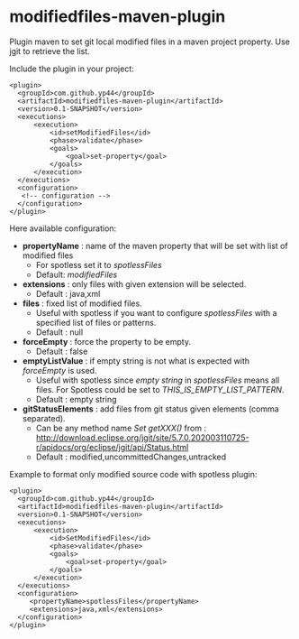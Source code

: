 # modifiedfiles-maven-plugin
Plugin maven to set git local modified files in a maven project property. Use jgit to retrieve the list.

Include the plugin in your project:
```
<plugin>
  <groupId>com.github.yp44</groupId>
  <artifactId>modifiedfiles-maven-plugin</artifactId>
  <version>0.1-SNAPSHOT</version>
  <executions>
      <execution>
          <id>setModifiedFiles</id>
          <phase>validate</phase>
          <goals>
              <goal>set-property</goal>
          </goals>
      </execution>
  </executions>
  <configuration>
   <!-- configuration -->
  </configuration>
</plugin>
```
Here available configuration:
* **propertyName** : name of the maven property that will be set with list of modified files
    * For spotless set it to *spotlessFiles*
    * Default: *modifiedFiles*
* **extensions** : only files with given extension will be selected.
    * Default : java,xml
* **files** : fixed list of modified files.
    * Useful with spotless if you want to configure *spotlessFiles* with a specified list of files or patterns.
    * Default : null
* **forceEmpty** : force the property to be empty.
    * Default : false
* **emptyListValue** : if empty string is not what is expected with *forceEmpty* is used.
    * Useful with spotless since *empty string* in *spotlessFiles* means all files. For Spotless could be set to *THIS_IS_EMPTY_LIST_PATTERN*.
    * Default : empty string
* **gitStatusElements** : add files from git status given elements (comma separated).
    * Can be any method name *Set<String> getXXX()* from : http://download.eclipse.org/jgit/site/5.7.0.202003110725-r/apidocs/org/eclipse/jgit/api/Status.html
    * Default : modified,uncommittedChanges,untracked

Example to format only modified source code with spotless plugin:
```
<plugin>
  <groupId>com.github.yp44</groupId>
  <artifactId>modifiedfiles-maven-plugin</artifactId>
  <version>0.1-SNAPSHOT</version>
  <executions>
      <execution>
          <id>SetModifiedFiles</id>
          <phase>validate</phase>
          <goals>
              <goal>set-property</goal>
          </goals>
      </execution>
  </executions>
  <configuration>
     <propertyName>spotlessFiles</propertyName>
     <extensions>java,xml</extensions>
  </configuration>
</plugin>
```